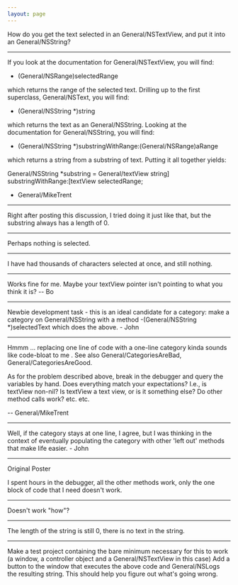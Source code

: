 ```yaml
---
layout: page
---
```


How do you get the text selected in an General/NSTextView, and put it into an General/NSString?

----

If you look at the documentation for General/NSTextView, you will find:

- (General/NSRange)selectedRange

which returns the range of the selected text. Drilling up to the first superclass, General/NSText, you will find:

- (General/NSString *)string

which returns the text as an General/NSString. Looking at the documentation for General/NSString, you will find:

- (General/NSString *)substringWithRange:(General/NSRange)aRange

which returns a string from a substring of text. Putting it all together yields:

General/NSString *substring = General/textView string] substringWithRange:[textView selectedRange;

- General/MikeTrent

----

Right after posting this discussion, I tried doing it just like that, but the substring always has a length of 0.

----

Perhaps nothing is selected.

----

I have had thousands of characters selected at once, and still nothing.

----

Works fine for me.  Maybe your textView pointer isn't pointing to what you think it is?  -- Bo

----

Newbie development task - this is an ideal candidate for a category: make a category on General/NSString with a method -(General/NSString *)selectedText which does the above. - John

----

Hmmm ... replacing one line of code with a one-line category kinda sounds like code-bloat to me . See also General/CategoriesAreBad, General/CategoriesAreGood. 

As for the problem described above, break in the debugger and query the variables by hand. Does everything match your expectations? I.e., is textView non-nil? Is textView a text view, or is it something else? Do other method calls work? etc. etc.

-- General/MikeTrent

----

Well, if the category stays at one line, I agree, but I was thinking in the context of eventually populating the category with other 'left out' methods that make life easier. - John

----

Original Poster

I spent hours in the debugger, all the other methods work, only the one block of code that I need doesn't work.

----

Doesn't work "how"?

----

The length of the string is still 0, there is no text in the string.

----

Make a test project containing the bare minimum necessary for this to work (a window, a controller object and a General/NSTextView in this case) Add a button to the window that executes the above code and General/NSLogs the resulting string. This should help you figure out what's going wrong.